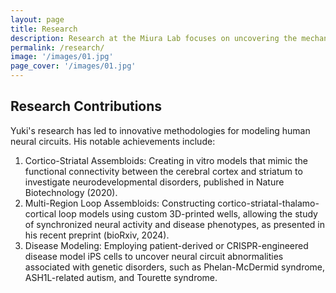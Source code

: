 ```yaml
---
layout: page
title: Research
description: Research at the Miura Lab focuses on uncovering the mechanisms of human nervous system development and functions, as well as the pathological processes underlying neurological disorders. Using advanced stem cell-based technologies, including neural organoids and assembloids, we recreate complex cellular processes, such as cell migration and axon projection within human neural circuits, to understand their assembly during development and disruption in disease states. By integrating molecular approaches such as CRISPR gene editing, live-cell imaging, and single-cell transcriptomics, my recent work aims to elucidate disease-associated abnormalities from cellular to system-wide levels. This research bridges fundamental neurodevelopmental biology with translational science, striving to identify therapeutic targets for these challenging conditions.
permalink: /research/
image: '/images/01.jpg'
page_cover: '/images/01.jpg'
---
```


## Research Contributions

Yuki's research has led to innovative methodologies for modeling human neural circuits. His notable achievements include:
1. Cortico-Striatal Assembloids: Creating in vitro models that mimic the functional connectivity between the cerebral cortex and striatum to investigate neurodevelopmental disorders, published in Nature Biotechnology (2020).
2. Multi-Region Loop Assembloids: Constructing cortico-striatal-thalamo-cortical loop models using custom 3D-printed wells, allowing the study of synchronized neural activity and disease phenotypes, as presented in his recent preprint (bioRxiv, 2024).
3. Disease Modeling: Employing patient-derived or CRISPR-engineered disease model iPS cells to uncover neural circuit abnormalities associated with genetic disorders, such as Phelan-McDermid syndrome, ASH1L-related autism, and Tourette syndrome.

